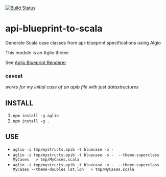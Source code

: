[![Build Status](https://travis-ci.org/navicore/aglio-theme-bluecase.svg?branch=unittests)](https://travis-ci.org/navicore/aglio-theme-bluecase)
# api-blueprint-to-scala
Generate Scala case classes from api-blueprint specifications using Algio

This module is an Aglio theme

See [Aglio Blueprint Renderer](https://github.com/danielgtaylor/aglio)

### caveat 
*works for my initial case of an apib file with just datastructures*

## INSTALL
1. `npm install -g aglio`
2. `npm install -g .`

## USE

* `aglio -i tmp/mystructs.apib -t bluecase -o -`
* `aglio -i tmp/mystructs.apib -t bluecase -o -  --theme-superclass MyCases   > tmp/MyCases.scala`
* `aglio -i tmp/mystructs.apib -t bluecase -o -  --theme-superclass MyCases --theme-doubles lat,lon   > tmp/MyCases.scala`

